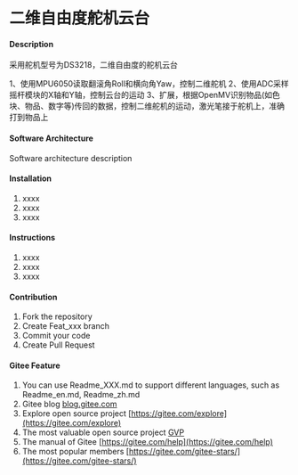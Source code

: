 # 二维自由度舵机云台

#### Description
采用舵机型号为DS3218，二维自由度的舵机云台

1、使用MPU6050读取翻滚角Roll和横向角Yaw，控制二维舵机
2、使用ADC采样摇杆模块的X轴和Y轴，控制云台的运动
3、扩展，根据OpenMV识别物品(如色块、物品、数字等)传回的数据，控制二维舵机的运动，激光笔接于舵机上，准确打到物品上

#### Software Architecture
Software architecture description

#### Installation

1.  xxxx
2.  xxxx
3.  xxxx

#### Instructions

1.  xxxx
2.  xxxx
3.  xxxx

#### Contribution

1.  Fork the repository
2.  Create Feat_xxx branch
3.  Commit your code
4.  Create Pull Request


#### Gitee Feature

1.  You can use Readme\_XXX.md to support different languages, such as Readme\_en.md, Readme\_zh.md
2.  Gitee blog [blog.gitee.com](https://blog.gitee.com)
3.  Explore open source project [https://gitee.com/explore](https://gitee.com/explore)
4.  The most valuable open source project [GVP](https://gitee.com/gvp)
5.  The manual of Gitee [https://gitee.com/help](https://gitee.com/help)
6.  The most popular members  [https://gitee.com/gitee-stars/](https://gitee.com/gitee-stars/)
